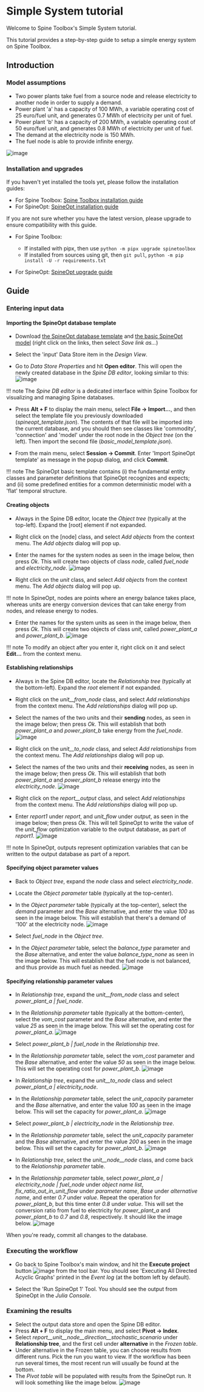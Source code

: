 # Simple System tutorial

Welcome to Spine Toolbox's Simple System tutorial.

This tutorial provides a step-by-step guide to setup a simple energy
system on Spine Toolbox.

## Introduction

### Model assumptions

-   Two power plants take fuel from a source node and release
    electricity to another node in order to supply a demand.
-   Power plant 'a' has a capacity of 100 MWh, a variable operating cost
    of 25 euro/fuel unit, and generates 0.7 MWh of electricity per unit
    of fuel.
-   Power plant 'b' has a capacity of 200 MWh, a variable operating cost
    of 50 euro/fuel unit, and generates 0.8 MWh of electricity per unit
    of fuel.
-   The demand at the electricity node is 150 MWh.
-   The fuel node is able to provide infinite energy.

![image](../figs_simple_system/simple_system_schematic.png)

### Installation and upgrades

If you haven't yet installed the tools yet, please follow the installation guides: 
- For Spine Toolbox: [Spine Toolbox installation guide](https://github.com/spine-tools/SpineOpt.jl#installation)
- For SpineOpt: [SpineOpt installation guide](https://github.com/spine-tools/Spine-Toolbox#installation)

If you are not sure whether you have the latest version, please upgrade to ensure compatibility with this guide.

- For Spine Toolbox:
    - If installed with pipx, then use `python -m pipx upgrade spinetoolbox`
    - If installed from sources using git, then `git pull`, `python -m pip install -U -r requirements.txt`

- For SpineOpt: [SpineOpt upgrade guide](https://github.com/spine-tools/SpineOpt.jl#upgrading)

## Guide

### Entering input data

#### Importing the SpineOpt database template

-   Download [the SpineOpt database
    template](https://raw.githubusercontent.com/spine-tools/SpineOpt.jl/master/templates/spineopt_template.json)
    and [the basic SpineOpt
    model](https://raw.githubusercontent.com/spine-tools/SpineOpt.jl/master/templates/models/basic_model_template.json)
    (right click on the links, then select *Save link as...*)

-   Select the 'input' Data Store item in the *Design View*.

-   Go to *Data Store Properties* and hit **Open editor**. This will
    open the newly created database in the *Spine DB editor*, looking
    similar to this:
![image](../figs_a5/case_study_a5_spine_db_editor_empty.png)

!!! note
    The *Spine DB editor* is a dedicated interface within Spine Toolbox
    for visualizing and managing Spine databases.

-   Press **Alt + F** to display the main menu, select **File ->
    Import...**, and then select the template file you previously
    downloaded (*spineopt\_template.json*). The contents of
    that file will be imported into the current database, and you should
    then see classes like 'commodity', 'connection' and 'model' under
    the root node in the *Object tree* (on the left). Then import the
    second file (*basic\_model\_template.json*).

-   From the main menu, select **Session -> Commit**. Enter 'Import
    SpineOpt template' as message in the popup dialog, and click
    **Commit**.

!!! note
    The SpineOpt basic template contains (i) the fundamental entity classes
    and parameter definitions that SpineOpt recognizes and expects; and (ii)
    some predefined entities for a common deterministic model with a 'flat'
    temporal structure.

#### Creating objects

-   Always in the Spine DB editor, locate the *Object tree* (typically
    at the top-left). Expand the [root] element if not
    expanded.

-   Right click on the [node] class, and select *Add
    objects* from the context menu. The *Add objects* dialog will pop
    up.

-   Enter the names for the system nodes as seen in the image below,
    then press *Ok*. This will create two objects of class
    *node*, called *fuel\_node* and
    *electricity\_node*.
![image](../figs_simple_system/simple_system_add_nodes.png)

-   Right click on the *unit* class, and select *Add
    objects* from the context menu. The *Add objects* dialog will pop
    up.

!!! note
    In SpineOpt, nodes are points where an energy balance takes place,
    whereas units are energy conversion devices that can take energy from
    nodes, and release energy to nodes.

-   Enter the names for the system units as seen in the image below,
    then press *Ok*. This will create two objects of class
    *unit*, called *power\_plant\_a* and
    *power\_plant\_b*.
![image](../figs_simple_system/simple_system_add_units.png)

!!! note
    To modify an object after you enter it, right click on it and select
    **Edit...** from the context menu.

#### Establishing relationships

-   Always in the Spine DB editor, locate the *Relationship tree*
    (typically at the bottom-left). Expand the *root*
    element if not expanded.

-   Right click on the *unit\_\_from\_node* class, and select
    *Add relationships* from the context menu. The *Add relationships*
    dialog will pop up.

-   Select the names of the two units and their **sending** nodes, as
    seen in the image below; then press *Ok*. This will establish that
    both *power\_plant\_a* and *power\_plant\_b*
    take energy from the *fuel\_node*.
![image](../figs_simple_system/simple_system_add_unit__from_node_relationships.png)

-   Right click on the *unit\_\_to_node* class, and select
    *Add relationships* from the context menu. The *Add relationships*
    dialog will pop up.

-   Select the names of the two units and their **receiving** nodes, as
    seen in the image below; then press *Ok*. This will establish that
    both *power\_plant\_a* and *power\_plant\_b*
    release energy into the *electricity\_node*.
![image](../figs_simple_system/simple_system_add_unit__to_node_relationships.png)

-   Right click on the *report\_\_output* class, and select
    *Add relationships* from the context menu. The *Add relationships*
    dialog will pop up.

-   Enter *report1* under *report*, and
    *unit\_flow* under *output*, as seen in the image below;
    then press *Ok*. This will tell SpineOpt to write the value of the
    *unit\_flow* optimization variable to the output
    database, as part of *report1*.
![image](../figs_simple_system/simple_system_add_report__output_relationships.png)

!!! note
    In SpineOpt, outputs represent optimization variables that can be
    written to the output database as part of a report.

#### Specifying object parameter values

-   Back to *Object tree*, expand the *node* class and
    select *electricity\_node*.

-   Locate the *Object parameter* table (typically at the top-center).

-   In the *Object parameter* table (typically at the top-center),
    select the *demand* parameter and the *Base*
    alternative, and enter the value *100* as seen in the
    image below. This will establish that there's a demand of '100'
    at the electricity node.
![image](../figs_simple_system/simple_system_electricity_demand.png)

-   Select *fuel\_node* in the *Object tree*.

-   In the *Object parameter* table, select the
    *balance\_type* parameter and the *Base*
    alternative, and enter the value *balance\_type\_none* as
    seen in the image below. This will establish that the fuel node is
    not balanced, and thus provide as much fuel as needed.
![image](../figs_simple_system/simple_system_fuel_balance_type.png)

#### Specifying relationship parameter values 

-   In *Relationship tree*, expand the *unit\_\_from\_node*
    class and select *power\_plant\_a | fuel\_node*.

-   In the *Relationship parameter* table (typically at the
    bottom-center), select the *vom\_cost* parameter and the
    *Base* alternative, and enter the value *25*
    as seen in the image below. This will set the operating cost for
    *power\_plant\_a*.
![image](../figs_simple_system/simple_system_power_plant_a_vom_cost.png)

-   Select *power\_plant\_b | fuel\_node* in the *Relationship
    tree*.

-   In the *Relationship parameter* table, select the
    *vom\_cost* parameter and the *Base*
    alternative, and enter the value *50* as seen in the
    image below. This will set the operating cost for
    *power\_plant\_b*.
![image](../figs_simple_system/simple_system_power_plant_b_vom_cost.png)

-   In *Relationship tree*, expand the *unit\_\_to_node*
    class and select *power\_plant\_a | electricity\_node*.

-   In the *Relationship parameter* table, select the
    *unit\_capacity* parameter and the *Base*
    alternative, and enter the value *100* as seen in the
    image below. This will set the capacity for
    *power\_plant\_a*.
![image](../figs_simple_system/simple_system_power_plant_a_capacity.png)

-   Select *power\_plant\_b | electricity\_node* in the
    *Relationship tree*.

-   In the *Relationship parameter* table, select the
    *unit\_capacity* parameter and the *Base*
    alternative, and enter the value *200* as seen in the
    image below. This will set the capacity for
    *power\_plant\_b*.
![image](../figs_simple_system/simple_system_power_plant_b_capacity.png)

-   In *Relationship tree*, select the
    *unit\_\_node\_\_node* class, and come back to the
    *Relationship parameter* table.

-   In the *Relationship parameter* table, select *power\_plant\_a |
    electricity\_node | fuel\_node* under *object name list*,
    *fix\_ratio\_out\_in\_unit\_flow* under *parameter name*,
    *Base* under *alternative name*, and enter
    *0.7* under *value*. Repeat the operation for
    *power\_plant\_b*, but this time enter *0.8*
    under *value*. This will set the conversion ratio from fuel to
    electricity for *power\_plant\_a* and
    *power\_plant\_b* to *0.7* and
    *0.8*, respectively. It should like the image below.
![image](../figs_simple_system/simple_system_fix_ratio_out_in_unit_flow.png)

When you're ready, commit all changes to the database.

### Executing the workflow

-   Go back to Spine Toolbox's main window, and hit the **Execute
    project** button ![image](../figs_a5/play-circle.png) from the tool bar. 
    You should see 'Executing All Directed Acyclic Graphs' printed in
    the *Event log* (at the bottom left by default).

-   Select the 'Run SpineOpt 1' Tool. You should see the output from
    SpineOpt in the *Julia Console*.

### Examining the results

-   Select the output data store and open the Spine DB editor.
-   Press **Alt + F** to display the main menu, and select **Pivot ->
    Index**.
-   Select
    *report\_\_unit\_\_node\_\_direction\_\_stochastic\_scenario*
    under **Relationship tree**, and the first cell under
    **alternative** in the *Frozen table*.
-   Under alternative in the Frozen table, you can choose results from
    different runs. Pick the run you want to view. If the workflow has
    been run several times, the most recent run will usually be found at
    the bottom.
-   The *Pivot table* will be populated with results from the SpineOpt
    run. It will look something like the image below.
![image](../figs_simple_system/simple_system_results_pivot_table.png)